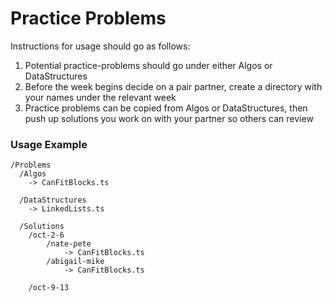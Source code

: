 # Practice Problems

Instructions for usage should go as follows:
1. Potential practice-problems should go under either Algos or DataStructures
2. Before the week begins decide on a pair partner, create a directory with your names under the relevant week
3. Practice problems can be copied from Algos or DataStructures, then push up solutions you work on with your partner so others can review

### Usage Example
```
/Problems
  /Algos
    -> CanFitBlocks.ts

  /DataStructures
    -> LinkedLists.ts

  /Solutions
    /oct-2-6
        /nate-pete
            -> CanFitBlocks.ts
        /abigail-mike
            -> CanFitBlocks.ts

    /oct-9-13

```
